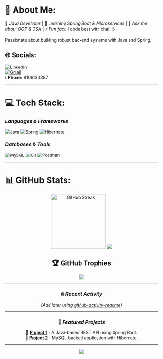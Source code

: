 # 💫 About Me:
🔭 *Java Developer* | 🌱 *Learning Spring Boot & Microservices* | 💬 *Ask me about OOP & DSA* | ⚡ *Fun fact:* I code best with chai! ☕  

Passionate about building robust backend systems with Java and Spring.  

## 🌐 Socials:
[![LinkedIn](https://img.shields.io/badge/LinkedIn-%230077B5.svg?logo=linkedin&logoColor=white)](http://linkedin.com/in/arun-kumar-pandey-8a7747258/)  
[![Gmail](https://img.shields.io/badge/Gmail-D14836?logo=gmail&logoColor=white)](mailto:pandeykumararun17@gmail.com)  
📞 **Phone:** 8109130387  

---

# 💻 Tech Stack:
### *Languages & Frameworks*  
![Java](https://img.shields.io/badge/Java-ED8B00?logo=openjdk&logoColor=white)
![Spring](https://img.shields.io/badge/Spring-6DB33F?logo=spring&logoColor=white)
![Hibernate](https://img.shields.io/badge/Hibernate-59666C?logo=hibernate&logoColor=white)  

### *Databases & Tools*  
![MySQL](https://img.shields.io/badge/MySQL-4479A1?logo=mysql&logoColor=white)
![Git](https://img.shields.io/badge/Git-F05032?logo=git&logoColor=white)
![Postman](https://img.shields.io/badge/Postman-FF6C37?logo=postman&logoColor=white)  

---

# 📊 GitHub Stats:
<div align="center">
  <img height="180em" src="https://streak-stats.demolab.com/?user=ArunKpandey17&theme=radical&hide_border=true&fire=DD2727" alt="GitHub Streak" />
<img src="https://github-readme-stats.vercel.app/api/top-langs/?username=ArunKpandey17&hide=html,json,css&theme=radical&layout=compact&langs_count=8" />

## 🏆 GitHub Trophies
![](https://github-profile-trophy.vercel.app/?username=ArunKpandey17&theme=radical&margin-w=15&no-frame=true&rank=SSS,SS,S,AAA,AA,A,B,C)

---

### 🔥 *Recent Activity*  
<!--START_SECTION:activity-->  
*(Add later using [github-activity-readme](https://github.com/jamesgeorge007/github-activity-readme))*  
<!--END_SECTION:activity-->  

---

### 📌 *Featured Projects*  
🔹 **[Project 1](https://github.com/pandeykumararun17/...)** - A Java-based REST API using Spring Boot.  
🔹 **[Project 2](https://github.com/pandeykumararun17/...)** - MySQL-backed application with Hibernate.  

---

[![](https://visitcount.itsvg.in/api?id=pandeykumararun17&color=6&icon=6&pretty=true)](https://visitcount.itsvg.in)  
